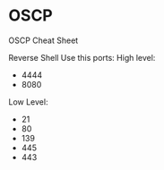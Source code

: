 # OSCP
OSCP Cheat Sheet

Reverse Shell Use this ports:
High level:
- 4444
- 8080

Low Level:
- 21
- 80
- 139
- 445
- 443
